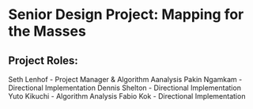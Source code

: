 # Senior Design Project: Mapping for the Masses
## Project Roles:
Seth Lenhof - Project Manager & Algorithm Aanalysis
Pakin Ngamkam - Directional Implementation
Dennis Shelton - Directional Implementation
Yuto Kikuchi - Algorithm Analysis
Fabio Kok - Directional Implementation
